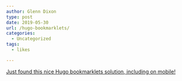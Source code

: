 ```yaml
---
author: Glenn Dixon
type: post
date: 2019-05-30
url: /hugo-bookmarklets/
categories:
  - Uncategorized
tags:
  - likes

---
```


[Just found this nice Hugo bookmarklets solution, including on mobile!](https://timkadlec.com/remembers/2018-02-06-saving-links-to-my-site-with-a-bookmarklet/)